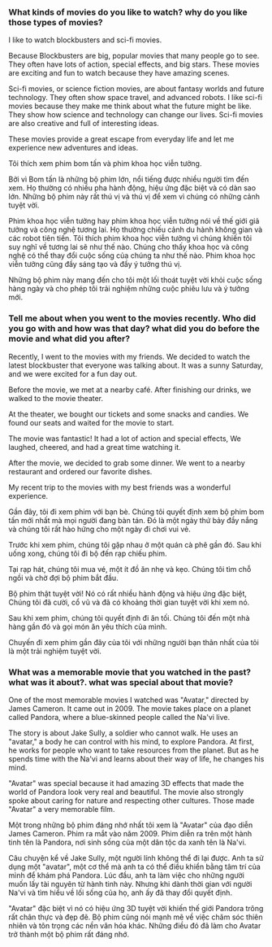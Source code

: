 ### What kinds of movies do you like to watch? why do you like those types of movies?

I like to watch blockbusters and sci-fi movies.

Because Blockbusters are big, popular movies that many people go to see.
They often have lots of action, special effects, and big stars.
These movies are exciting and fun to watch because they have amazing scenes.

Sci-fi movies, or science fiction movies, are about fantasy worlds and future technology.
They often show space travel, and advanced robots.
I like sci-fi movies because they make me think about what the future might be like.
They show how science and technology can change our lives. Sci-fi movies are also creative and full of interesting ideas.

These movies provide a great escape from everyday life and let me experience new adventures and ideas.

Tôi thích xem phim bom tấn và phim khoa học viễn tưởng.

Bởi vì Bom tấn là những bộ phim lớn, nổi tiếng được nhiều người tìm đến xem.
Họ thường có nhiều pha hành động, hiệu ứng đặc biệt và có dàn sao lớn.
Những bộ phim này rất thú vị và thú vị để xem vì chúng có những cảnh tuyệt vời.

Phim khoa học viễn tưởng hay phim khoa học viễn tưởng nói về thế giới giả tưởng và công nghệ tương lai.
Họ thường chiếu cảnh du hành không gian và các robot tiên tiến.
Tôi thích phim khoa học viễn tưởng vì chúng khiến tôi suy nghĩ về tương lai sẽ như thế nào.
Chúng cho thấy khoa học và công nghệ có thể thay đổi cuộc sống của chúng ta như thế nào. Phim khoa học viễn tưởng cũng đầy sáng tạo và đầy ý tưởng thú vị.

Những bộ phim này mang đến cho tôi một lối thoát tuyệt vời khỏi cuộc sống hàng ngày và cho phép tôi trải nghiệm những cuộc phiêu lưu và ý tưởng mới.

### Tell me about when you went to the movies recently. Who did you go with and how was that day? what did you do before the movie and what did you after?

Recently, I went to the movies with my friends.
We decided to watch the latest blockbuster that everyone was talking about.
It was a sunny Saturday, and we were excited for a fun day out.

Before the movie, we met at a nearby café.
After finishing our drinks, we walked to the movie theater.

At the theater, we bought our tickets and some snacks and candies.
We found our seats and waited for the movie to start.

The movie was fantastic! It had a lot of action and special effects,
We laughed, cheered, and had a great time watching it.

After the movie, we decided to grab some dinner.
We went to a nearby restaurant and ordered our favorite dishes.

My recent trip to the movies with my best friends was a wonderful experience.

Gần đây, tôi đi xem phim với bạn bè.
Chúng tôi quyết định xem bộ phim bom tấn mới nhất mà mọi người đang bàn tán.
Đó là một ngày thứ bảy đầy nắng và chúng tôi rất hào hứng cho một ngày đi chơi vui vẻ.

Trước khi xem phim, chúng tôi gặp nhau ở một quán cà phê gần đó.
Sau khi uống xong, chúng tôi đi bộ đến rạp chiếu phim.

Tại rạp hát, chúng tôi mua vé, một ít đồ ăn nhẹ và kẹo.
Chúng tôi tìm chỗ ngồi và chờ đợi bộ phim bắt đầu.

Bộ phim thật tuyệt vời! Nó có rất nhiều hành động và hiệu ứng đặc biệt,
Chúng tôi đã cười, cổ vũ và đã có khoảng thời gian tuyệt vời khi xem nó.

Sau khi xem phim, chúng tôi quyết định đi ăn tối.
Chúng tôi đến một nhà hàng gần đó và gọi món ăn yêu thích của mình.

Chuyến đi xem phim gần đây của tôi với những người bạn thân nhất của tôi là một trải nghiệm tuyệt vời.

### What was a memorable movie that you watched in the past? what was it about?. what was special about that movie?

One of the most memorable movies I watched was "Avatar," directed by James Cameron.
It came out in 2009. The movie takes place on a planet called Pandora, where a blue-skinned people called the Na'vi live.

The story is about Jake Sully, a soldier who cannot walk.
He uses an "avatar," a body he can control with his mind, to explore Pandora.
At first, he works for people who want to take resources from the planet.
But as he spends time with the Na'vi and learns about their way of life, he changes his mind.

"Avatar" was special because it had amazing 3D effects that made the world of Pandora look very real and beautiful.
The movie also strongly spoke about caring for nature and respecting other cultures.
Those made "Avatar" a very memorable film.

Một trong những bộ phim đáng nhớ nhất tôi xem là "Avatar" của đạo diễn James Cameron.
Phim ra mắt vào năm 2009. Phim diễn ra trên một hành tinh tên là Pandora, nơi sinh sống của một dân tộc da xanh tên là Na'vi.

Câu chuyện kể về Jake Sully, một người lính không thể đi lại được.
Anh ta sử dụng một "avatar", một cơ thể mà anh ta có thể điều khiển bằng tâm trí của mình để khám phá Pandora.
Lúc đầu, anh ta làm việc cho những người muốn lấy tài nguyên từ hành tinh này.
Nhưng khi dành thời gian với người Na'vi và tìm hiểu về lối sống của họ, anh ấy đã thay đổi quyết định.

"Avatar" đặc biệt vì nó có hiệu ứng 3D tuyệt vời khiến thế giới Pandora trông rất chân thực và đẹp đẽ.
Bộ phim cũng nói mạnh mẽ về việc chăm sóc thiên nhiên và tôn trọng các nền văn hóa khác.
Những điều đó đã làm cho Avatar trở thành một bộ phim rất đáng nhớ.
